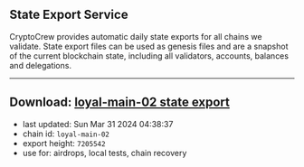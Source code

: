 ## State Export Service
CryptoCrew provides automatic daily state exports for all chains we validate. State export files can be used as genesis files and are a snapshot of the current blockchain state, including all validators, accounts, balances and delegations.

---
**Download: [loyal-main-02 state export](https://dl-eu2.ccvalidators.com/SERVICE/loyal/loyal-main-02_export_7205542.json)**
---

- last updated: Sun Mar 31 2024 04:38:37
- chain id: `loyal-main-02`
- export height: `7205542`
- use for: airdrops, local tests, chain recovery
